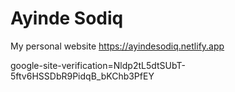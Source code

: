 # Ayinde Sodiq

My personal website https://ayindesodiq.netlify.app

google-site-verification=Nldp2tL5dtSUbT-5ftv6HSSDbR9PidqB_bKChb3PfEY